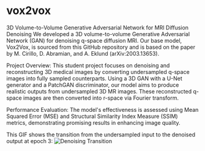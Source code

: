 # vox2vox
3D Volume-to-Volume Generative Adversarial Network for MRI Diffusion Denoising
We developed a 3D volume-to-volume Generative Adversarial Network (GAN) for denoising q-space diffusion MRI. Our base model, Vox2Vox, is sourced from this GitHub repository and is based on the paper by M. Cirillo, D. Abramian, and A. Eklund (arXiv:2003.13653).

Project Overview:
This student project focuses on denoising and reconstructing 3D medical images by converting undersampled q-space images into fully sampled counterparts. Using a 3D GAN with a U-Net generator and a PatchGAN discriminator, our model aims to produce realistic outputs from undersampled 3D MR images. These reconstructed q-space images are then converted into r-space via Fourier transform.

Performance Evaluation:
The model's effectiveness is assessed using Mean Squared Error (MSE) and Structural Similarity Index Measure (SSIM) metrics, demonstrating promising results in enhancing image quality.

This GIF shows the transition from the undersampled input to the denoised output at epoch 3:
![Denoising Transition](demo_transition_epoch_3.gif)
